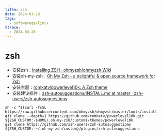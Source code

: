 ```yaml
---
title: zsh
date: 2024-03-28
tags:
  - softwareqa/linux
mtrace:
  - 2024-03-28
---
```


# zsh

* 安装zsh：[Installing ZSH · ohmyzsh/ohmyzsh Wiki](https://github.com/ohmyzsh/ohmyzsh/wiki/Installing-ZSH)
* 安装oh-my-zsh：[Oh My Zsh - a delightful &amp; open source framework for Zsh](https://ohmyz.sh/#install)
* 安装主题：[romkatv/powerlevel10k: A Zsh theme](https://github.com/romkatv/powerlevel10k)
* 安装建议插件：[zsh-autosuggestions/INSTALL.md at master · zsh-users/zsh-autosuggestions](https://github.com/zsh-users/zsh-autosuggestions/blob/master/INSTALL.md#oh-my-zsh)

```shell
sh -c "$(curl -fsSL https://raw.githubusercontent.com/ohmyzsh/ohmyzsh/master/tools/install.sh)"
git clone --depth=1 https://github.com/romkatv/powerlevel10k.git ${ZSH_CUSTOM:-$HOME/.oh-my-zsh/custom}/themes/powerlevel10k
git clone https://github.com/zsh-users/zsh-autosuggestions ${ZSH_CUSTOM:-~/.oh-my-zsh/custom}/plugins/zsh-autosuggestions
```